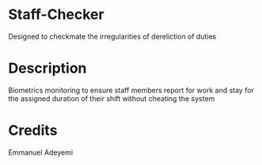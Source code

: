 # Staff-Checker
Designed to checkmate the irregularities of dereliction of duties

# Description
Biometrics monitoring to ensure staff members report for work and stay for the assigned duration of their shift without cheating the system

# Credits
Emmanuel Adeyemi